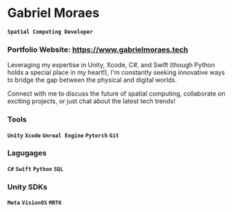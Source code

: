 # Gabriel Moraes

**` Spatial Computing Developer `**

### Portfolio Website: https://www.gabrielmoraes.tech


 Leveraging my expertise in Unity, Xcode, C#, and Swift (though Python holds a special place in my heart!), I'm constantly seeking innovative ways to bridge the gap between the physical and digital worlds.

 Connect with me to discuss the future of spatial computing, collaborate on exciting projects, or just chat about the latest tech trends!

 ### Tools
 **`Unity`**  **`Xcode`**  **`Unreal Engine`** **`Pytorch`** **`Git`**

 ### Lagugages
 **`C#`**  **`Swift`** **`Python`** **`SQL`**

 ### Unity SDKs
 **`Meta`**  **`VisionOS`** **`MRTK`**
